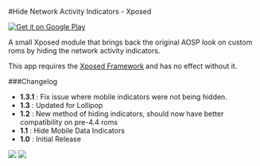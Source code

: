 #Hide Network Activity Indicators - Xposed

[![Get it on Google Play](https://developer.android.com/images/brand/en_generic_rgb_wo_60.png)](https://play.google.com/store/apps/details?id=com.nadeemsultan.hidenetworkindicators)

A small Xposed module that brings back the original AOSP look on custom roms by hiding the network activity indicators.

This app requires the [Xposed Framework](http://repo.xposed.info/) and has no effect without it.

###Changelog
* **1.3.1** : Fix issue where mobile indicators were not being hidden.
* **1.3** : Updated for Lollipop
* **1.2** : New method of hiding indicators, should now have better compatibility on pre-4.4 roms
* **1.1** : Hide Mobile Data Indicators
* **1.0** : Initial Release

![](http://i.imgur.com/pbTpVgs.png?1)
![](http://i.imgur.com/tEj3wQT.png?1)